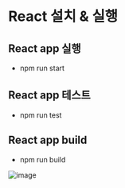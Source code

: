 # React 설치 & 실행

## React app 실행

-   npm run start

## React app 테스트

-   npm run test

## React app build

-   npm run build
<!--stackedit_data:
eyJoaXN0b3J5IjpbLTIxMDAxMjA2NTFdfQ==
-->


![image](https://user-images.githubusercontent.com/29927233/124444836-f724bb80-ddb9-11eb-97f0-75159e9ea49c.png)
<!--stackedit_data:
eyJoaXN0b3J5IjpbLTE0MjI2OTMxNTldfQ==
-->